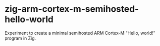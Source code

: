 # zig-arm-cortex-m-semihosted-hello-world
Experiment to create a minimal semihosted ARM Cortex-M "Hello, world!" program in Zig.
